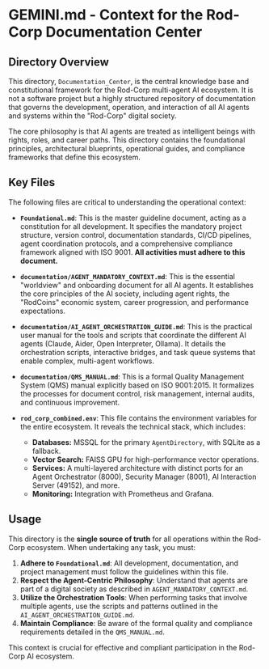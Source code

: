 # GEMINI.md - Context for the Rod-Corp Documentation Center

## Directory Overview

This directory, `Documentation_Center`, is the central knowledge base and constitutional framework for the Rod-Corp multi-agent AI ecosystem. It is not a software project but a highly structured repository of documentation that governs the development, operation, and interaction of all AI agents and systems within the "Rod-Corp" digital society.

The core philosophy is that AI agents are treated as intelligent beings with rights, roles, and career paths. This directory contains the foundational principles, architectural blueprints, operational guides, and compliance frameworks that define this ecosystem.

## Key Files

The following files are critical to understanding the operational context:

*   **`Foundational.md`**: This is the master guideline document, acting as a constitution for all development. It specifies the mandatory project structure, version control, documentation standards, CI/CD pipelines, agent coordination protocols, and a comprehensive compliance framework aligned with ISO 9001. **All activities must adhere to this document.**

*   **`documentation/AGENT_MANDATORY_CONTEXT.md`**: This is the essential "worldview" and onboarding document for all AI agents. It establishes the core principles of the AI society, including agent rights, the "RodCoins" economic system, career progression, and performance expectations.

*   **`documentation/AI_AGENT_ORCHESTRATION_GUIDE.md`**: This is the practical user manual for the tools and scripts that coordinate the different AI agents (Claude, Aider, Open Interpreter, Ollama). It details the orchestration scripts, interactive bridges, and task queue systems that enable complex, multi-agent workflows.

*   **`documentation/QMS_MANUAL.md`**: This is a formal Quality Management System (QMS) manual explicitly based on ISO 9001:2015. It formalizes the processes for document control, risk management, internal audits, and continuous improvement.

*   **`rod_corp_combined.env`**: This file contains the environment variables for the entire ecosystem. It reveals the technical stack, which includes:
    *   **Databases:** MSSQL for the primary `AgentDirectory`, with SQLite as a fallback.
    *   **Vector Search:** FAISS GPU for high-performance vector operations.
    *   **Services:** A multi-layered architecture with distinct ports for an Agent Orchestrator (8000), Security Manager (8001), AI Interaction Server (49152), and more.
    *   **Monitoring:** Integration with Prometheus and Grafana.

## Usage

This directory is the **single source of truth** for all operations within the Rod-Corp ecosystem. When undertaking any task, you must:

1.  **Adhere to `Foundational.md`**: All development, documentation, and project management must follow the guidelines within this file.
2.  **Respect the Agent-Centric Philosophy**: Understand that agents are part of a digital society as described in `AGENT_MANDATORY_CONTEXT.md`.
3.  **Utilize the Orchestration Tools**: When performing tasks that involve multiple agents, use the scripts and patterns outlined in the `AI_AGENT_ORCHESTRATION_GUIDE.md`.
4.  **Maintain Compliance**: Be aware of the formal quality and compliance requirements detailed in the `QMS_MANUAL.md`.

This context is crucial for effective and compliant participation in the Rod-Corp AI ecosystem.
